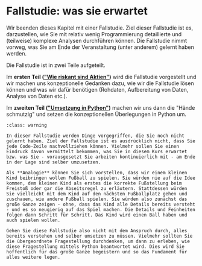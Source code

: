 # Fallstudie: was sie erwartet

Wir beenden dieses Kapitel mit einer Fallstudie. Ziel dieser Fallstudie ist es, darzustellen, wie Sie mit relativ wenig Programmierung detaillierte und (teilweise) komplexe Analysen durchführen können. Die Fallstudie nimmt vorweg, was Sie am Ende der Veranstaltung (unter anderem) gelernt haben werden. 

Die Fallstudie ist in zwei Teile aufgeteilt. 

Im **ersten Teil (["Wie riskant sind Aktien"](Introduction_Fallstudie.md))** wird die Fallstudie vorgestellt und wir machen uns konzeptionelle Gedanken dazu, wie wir die Fallstudie lösen können und was wir dafür benötigen (Rohdaten, Aufbereitung von Daten, Analyse von Daten etc.). 

Im **zweiten Teil (["Umsetzung in Python"](Umsetzung_Fallstudie.ipynb))** machen wir uns dann die "Hände schmutzig" und setzen die konzeptionellen Überlegungen in Python um. 

```{admonition} Hinweis
:class: warning

In dieser Fallstudie werden Dinge vorgegriffen, die Sie noch nicht gelernt haben. Ziel der Fallstudie ist es ausdrücklich nicht, dass Sie jede Code-Zeile nachvollziehen können. Vielmehr sollen Sie einen Eindruck davon vermittelt bekommen, was Sie in diesem Kurs erwartet bzw. was Sie - vorausgesetzt Sie arbeiten kontinuierlich mit - am Ende in der Lage sind selber umzusetzen. 

Als **Analogie** können Sie sich vorstellen, dass wir einem kleinen Kind beibringen wollen Fußball zu spielen. Sie würden nie auf die Idee kommen, dem kleinen Kind als erstes die korrekte Fußstellung beim Freistoß oder gar die Abseitsregel zu erläutern. Stattdessen würden Sie vielleicht mit dem Kind auf den nächsten Fußballplatz gehen und zuschauen, wie andere Fußball spielen. Sie würden also zunächst das große Ganze zeigen - ohne, dass das Kind alle Details bereits versteht - und es so neugierig auf das Spiel machen. Die Details und Feinheiten folgen dann Schritt für Schritt. Das Kind wird einen Ball haben und auch spielen wollen. 

Gehen Sie diese Fallstudie also nicht mit dem Anspruch durch, alles bereits verstehen und selber umsetzen zu müssen. Vielmehr sollten Sie die übergeordnete Fragestellung durchdenken, um dann zu erleben, wie diese Fragestellung mittels Python beantwortet wird. Dies wird Sie hoffentlich für das große Ganze begeistern und so das Fundament für alles weitere legen. 
```


